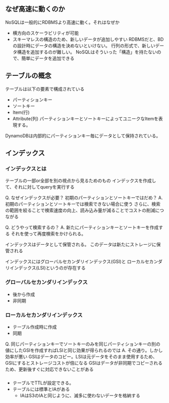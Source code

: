 ## なぜ高速に動くのか
NoSQLは一般的にRDBMSより高速に動く。それはなぜか
- 横方向のスケーラビリティが可能
- スキーマレスの構造のため、新しいデータが追加しやすい
    RDBMSだと、BDの設計時にデータの構造を決めないといけない。
    行列の形式で、新しいデータ構造を追加するのが難しい。
    NoSQLはそういった「構造」を持たないので、簡単にデータを追加できる

## テーブルの概念
テーブルは以下の要素で構成されている
- パーティションキー
- ソートキー
- Item(行)
- Attribute(列)
パーティションキーとソートキーによってユニークなItemを表現する。

DynamoDBは内部的にパーティションキー毎にデータとして保持されている。

## インデックス
### インデックスとは
テーブルの一部or全部を別の視点から見るためのもの
インデックスを作成して、それに対してqueryを実行する

Q. なぜインデックスが必要？
初期のパーティションとソートキーではだめ？
A. 初期のパーティションとソートキーでは検索できない場合に使う
さらに、検索の範囲を絞ることで検索速度の向上、読み込み量が減ることでコストの削減につながる

Q. どうやって検索するの？
A. 新たにパーティションキーとソートキーを作成する
それを使って再度検索をかけられる。

インデックスはデータとして保管される。
このデータは新たにストレージに保管される

インデックスにはグローバルセカンダリインデックス(GSI)と
ローカルセカンダリインデックス(LSI)というのが存在する

### グローバルセカンダリインデックス
- 後から作成
- 非同期

### ローカルセカンダリインデックス
- テーブル作成時に作成
- 同期

Q. 同じパーティションキーでソートキーのみを同じパーティションキーの別の値にしたGSIを作成すればLSIと同じ効果が得られるのでは
A. その通り。しかし効率が悪い
GSIはデータのコピー。LSIは元データをそのまま使用するため、GSIにするとストレージコストが倍になる
GSIはデータが非同期でコピーされるため、更新後すぐに対応できないことがある

### 
- テーブルでTTLが設定できる。
- テーブルには標準とIAがある
    - IAはS3のIAと同じように、滅多に使わないデータを格納する
